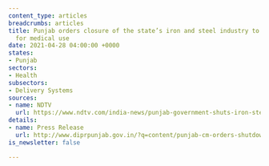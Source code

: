 ```yaml
---
content_type: articles
breadcrumbs: articles
title: Punjab orders closure of the state’s iron and steel industry to divert oxygen
  for medical use
date: 2021-04-28 04:00:00 +0000
states:
- Punjab
sectors:
- Health
subsectors:
- Delivery Systems
sources:
- name: NDTV
  url: https://www.ndtv.com/india-news/punjab-government-shuts-iron-steel-industries-to-divert-oxygen-for-medical-use-2421261
details:
- name: Press Release
  url: http://www.diprpunjab.gov.in/?q=content/punjab-cm-orders-shutdown-industrial-operations-iron-steel-plants-divert-o2-medical-use
is_newsletter: false

---
```

